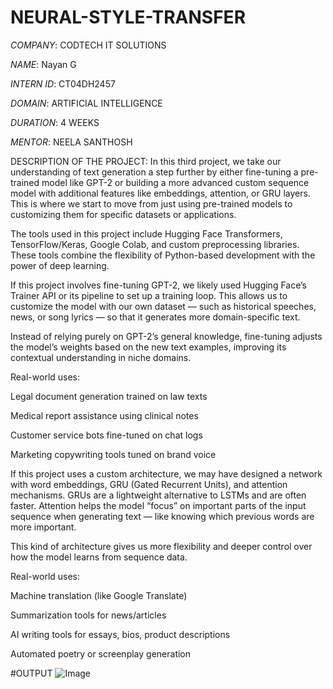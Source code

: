 # NEURAL-STYLE-TRANSFER

*COMPANY*: CODTECH IT SOLUTIONS

*NAME*: Nayan G

*INTERN ID*: CT04DH2457

*DOMAIN*: ARTIFICIAL INTELLIGENCE

*DURATION*: 4 WEEKS

*MENTOR*: NEELA SANTHOSH

DESCRIPTION OF THE PROJECT:
In this third project, we take our understanding of text generation a step further by either fine-tuning a pre-trained model like GPT-2 or building a more advanced custom sequence model with additional features like embeddings, attention, or GRU layers. This is where we start to move from just using pre-trained models to customizing them for specific datasets or applications.

The tools used in this project include Hugging Face Transformers, TensorFlow/Keras, Google Colab, and custom preprocessing libraries. These tools combine the flexibility of Python-based development with the power of deep learning.

If this project involves fine-tuning GPT-2, we likely used Hugging Face’s Trainer API or its pipeline to set up a training loop. This allows us to customize the model with our own dataset — such as historical speeches, news, or song lyrics — so that it generates more domain-specific text.

Instead of relying purely on GPT-2’s general knowledge, fine-tuning adjusts the model’s weights based on the new text examples, improving its contextual understanding in niche domains.

Real-world uses:

Legal document generation trained on law texts

Medical report assistance using clinical notes

Customer service bots fine-tuned on chat logs

Marketing copywriting tools tuned on brand voice

If this project uses a custom architecture, we may have designed a network with word embeddings, GRU (Gated Recurrent Units), and attention mechanisms. GRUs are a lightweight alternative to LSTMs and are often faster. Attention helps the model “focus” on important parts of the input sequence when generating text — like knowing which previous words are more important.

This kind of architecture gives us more flexibility and deeper control over how the model learns from sequence data.

Real-world uses:

Machine translation (like Google Translate)

Summarization tools for news/articles

AI writing tools for essays, bios, product descriptions

Automated poetry or screenplay generation

#OUTPUT
![Image](https://github.com/user-attachments/assets/3a6c72ae-6d52-4aa5-9851-99fc35c9e704)
